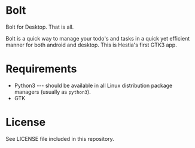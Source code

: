 # Bolt

Bolt for Desktop. That is all.

Bolt is a quick way to manage your todo's and tasks in a quick yet efficient manner for both android and desktop. This is Hestia's first GTK3 app.


# Requirements

- Python3 --- should be available in all Linux distribution package managers (usually as `python3`).
- GTK


# License

See LICENSE file included in this repository.
